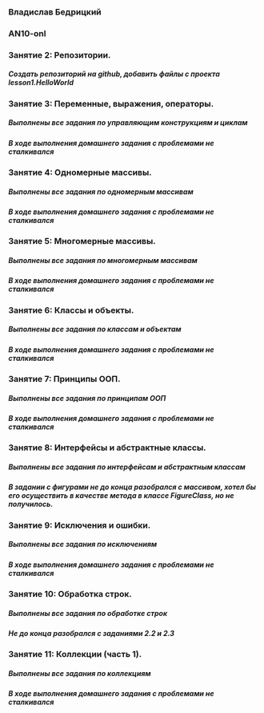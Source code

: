 <h3>Владислав Бедрицкий</h3>
<h3>AN10-onl</h3>
<h3>Занятие 2: Репозитории.</h3>
<h5>Создать репозиторий на github, добавить файлы с проекта lesson1.HelloWorld</h5>

<h3>Занятие 3: Переменные, выражения, операторы.</h3>
<h5>Выполнены все задания по управляющим конструкциям и циклам</h5>
<h5>В ходе выполнения домашнего задания с проблемами не сталкивался</h5>

<h3>Занятие 4: Одномерные массивы.</h3>
<h5>Выполнены все задания по одномерным массивам</h5>
<h5>В ходе выполнения домашнего задания с проблемами не сталкивался</h5>

<h3>Занятие 5: Многомерные массивы.</h3>
<h5>Выполнены все задания по многомерным массивам</h5>
<h5>В ходе выполнения домашнего задания с проблемами не сталкивался</h5>

<h3>Занятие 6: Классы и объекты.</h3>
<h5>Выполнены все задания по классам и объектам</h5>
<h5>В ходе выполнения домашнего задания с проблемами не сталкивался</h5>

<h3>Занятие 7: Принципы ООП.</h3>
<h5>Выполнены все задания по принципам ООП</h5>
<h5>В ходе выполнения домашнего задания с проблемами не сталкивался</h5>

<h3>Занятие 8: Интерфейсы и абстрактные классы.</h3>
<h5>Выполнены все задания по интерфейсам и абстрактным классам</h5>
<h5>В задании с фигурами не до конца разобрался с массивом, хотел бы его осуществить в качестве метода в классе FigureClass, но не получилось.</h5>

<h3>Занятие 9: Исключения и ошибки.</h3>
<h5>Выполнены все задания по исключениям</h5>
<h5>В ходе выполнения домашнего задания с проблемами не сталкивался</h5>

<h3>Занятие 10: Обработка строк.</h3>
<h5>Выполнены все задания по обработке строк</h5>
<h5>Не до конца разобрался с заданиями 2.2 и 2.3</h5>

<h3>Занятие 11: Коллекции (часть 1).</h3>
<h5>Выполнены все задания по коллекциям</h5>
<h5>В ходе выполнения домашнего задания с проблемами не сталкивался</h5>
